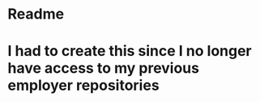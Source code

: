 # Readme
#
# I had to create this since I no longer have access to my previous employer repositories
